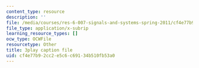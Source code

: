 ```yaml
---
content_type: resource
description: ''
file: /media/courses/res-6-007-signals-and-systems-spring-2011/cf4e77b92cc2e5c6c69134b510fb53a0_GrnYlDAsmuA.srt
file_type: application/x-subrip
learning_resource_types: []
ocw_type: OCWFile
resourcetype: Other
title: 3play caption file
uid: cf4e77b9-2cc2-e5c6-c691-34b510fb53a0
---
```

